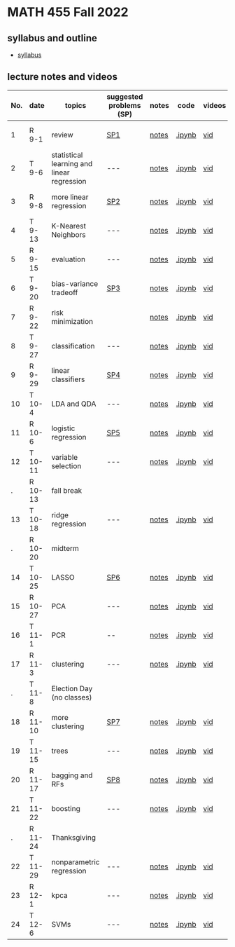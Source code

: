 # MATH 455 Fall 2022

## syllabus and outline

- [syllabus](docs/syllabus.md)

## lecture notes and videos

No. | date | topics | suggested problems (SP) | notes | code | videos | quiz problem (QP) | 
--- | --- | --- | --- | --- | --- | --- | --- | 
1|R 9-1 | review | [SP1](sp/SP1_questions.pdf) | [notes](lns/lec1.pdf)| [.ipynb](https://drive.google.com/file/d/1oZU5LX3sVJ9KnPLx1m9x1Nqwb0pM8r3K/view?usp=sharing) | [vid](https://youtu.be/hMJt1JczF4c)| [QP 1](qp/qp1.pdf) due Sept 8 | 
2|T 9-6 | statistical learning and linear regression | --- | [notes](lns/lec2.pdf)| [.ipynb](code/lec2.ipynb) | [vid]()|  | 
3|R 9-8 | more linear regression | [SP2](sp/SP2_questions.pdf)| [notes](lns/lec3.pdf)| [.ipynb](code/lec3.ipynb)  | [vid]() | [QP 2](qp/qp2.pdf) due Sept 15 | 
4|T 9-13 | K-Nearest Neighbors | --- | [notes](lns/lec4.pdf)|  [.ipynb](code/lec4.ipynb) | [vid]() | --- | 
5|R 9-15 | evaluation | --- | [notes](lns/lec5.pdf) | [.ipynb](code/lec5.ipynb) | [vid]() | [QP 3](qp/qp3.pdf) due Sept 22 | 
6|T 9-20 | bias-variance tradeoff | [SP3](sp/SP3_questions.pdf) | [notes](lns/lec6.pdf) | [.ipynb](code/lec6.ipynb) | [vid]() | --- |
7|R 9-22 | risk minimization | | [notes](lns/lec7.pdf)|  [.ipynb](code/lec7.ipynb)  | [vid]()|[QP 4](qp/qp4.pdf) due Sept 29 | 
8|T 9-27 | classification |  --- | [notes](lns/lec8.pdf)| [.ipynb](code/lec8.ipynb) | [vid]()| --- |
9|R 9-29 | linear classifiers | [SP4](sp/SP4_questions.pdf)| [notes](lns/lec9.pdf)| [.ipynb](code/lec9.ipynb) | [vid]()| [QP 5](qp/qp5.pdf) due Oct 6 | 
10 |T 10-4 | LDA and QDA | --- | [notes](lns/lec10.pdf)| [.ipynb](code/lec10.ipynb) | [vid]()| --- | 
11|R 10-6 | logistic regression | [SP5](sp/SP5_questions.pdf) | [notes](lns/lec11.pdf)| [.ipynb](code/lec11.ipynb) | [vid]() | [QP 6](qp/qp6.pdf) due Oct 17 | 
12|T 10-11 | variable selection | --- | [notes](lns/lec12.pdf)| [.ipynb](code/lec12.ipynb)  | [vid]()| --- | 
. |R 10-13 | fall break | 
13 | T 10-18 | ridge regression | --- | [notes](lns/lec13.pdf)| [.ipynb](code/lec13.ipynb)| [vid]()| --- | 
.| R 10-20 | midterm | 
14|T 10-25 | LASSO | [SP6](sp/SP6_questions.pdf) | [notes](lns/lec14.pdf)| [.ipynb](code/lec14.ipynb) | [vid]() | [QP7](qp/qp7.pdf) due Nov 1 | 
15|R 10-27 | PCA | --- | [notes](lns/lec15.pdf)| [.ipynb](code/lec15.ipynb)  | [vid]()| ---  | 
16|T 11-1 | PCR | -- | [notes](lns/lec16.pdf) | [.ipynb](code/lec16.ipynb) | [vid]()| [QP8](qp/qp8.pdf) due Nov 10 | 
17 |R 11-3 | clustering | --- | [notes](lns/lec17.pdf) | [.ipynb](code/lec17.ipynb)  | [vid]() |---|
. | T 11-8 | Election Day (no classes) | 
18|R 11-10 | more clustering | [SP7](sp/SP7_questions.pdf) | [notes](lns/lec18.pdf)| [.ipynb](code/lec18.ipynb)  | [vid]()| [QP9](qp/qp9.pdf) due Nov 17 | 
19|T 11-15 | trees | --- | [notes](lns/lec19.pdf)| [.ipynb](code/lec19.ipynb) | [vid]()|  --- | 
20|R 11-17 | bagging and RFs | [SP8](sp/SP8_questions.pdf) | [notes](lns/lec20.pdf)| [.ipynb](code/lec20.ipynb) | [vid]() | [QP10](qp/qp10.pdf) due Nov 29 | 
21|T 11-22 | boosting | --- | [notes](lns/lec21.pdf)| [.ipynb](code/lec21.ipynb) | [vid]() | ---  | 
. | R 11-24 | Thanksgiving | 
22|T 11-29 | nonparametric regression | --- | [notes](lns/lec21.pdf)| [.ipynb](code/lec22.ipynb)  | [vid]() | --- | 
23|R 12-1 | kpca | --- |[notes](lns/lec22.pdf)| [.ipynb](code/lec23.ipynb) | [vid]() | --- | 
24|T 12-6 | SVMs | --- | [notes](lns/lec23.pdf)|[.ipynb](code/lec24.ipynb) |  [vid]() | --- | 

